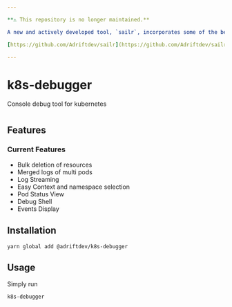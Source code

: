```yaml
---

**⚠️ This repository is no longer maintained.**

A new and actively developed tool, `sailr`, incorporates some of the best features from this project. You are encouraged to check it out:

[https://github.com/Adriftdev/sailr](https://github.com/Adriftdev/sailr)

---
```


# k8s-debugger

Console debug tool for kubernetes

#

## Features

### Current Features

- Bulk deletion of resources
- Merged logs of multi pods
- Log Streaming
- Easy Context and namespace selection
- Pod Status View
- Debug Shell
- Events Display


## Installation

```
yarn global add @adriftdev/k8s-debugger
```

## Usage

Simply run

```
k8s-debugger
```
